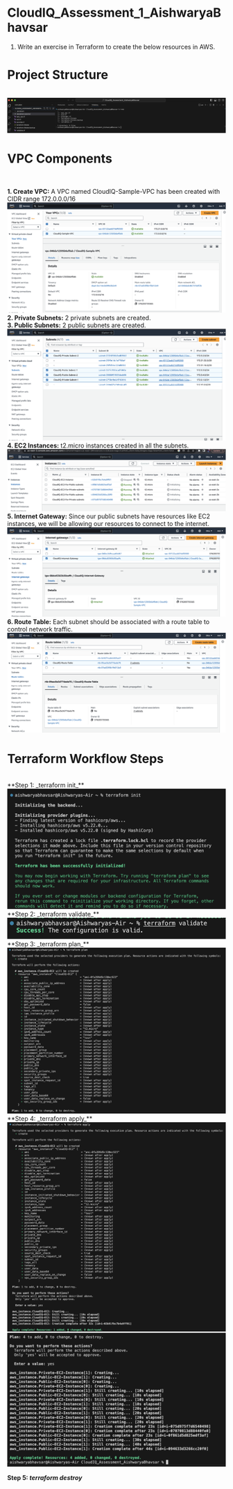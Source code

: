 # CloudIQ_Assessment_1_AishwaryaBhavsar
1. Write an exercise in Terraform to create the below resources in AWS.

<h1>Project Structure</h1><br>
<img src = "images/tree.png"><br>


<h1>VPC Components</h1><br>

**1. Create VPC:** A VPC named CloudIQ-Sample-VPC has been created with CIDR range 172.0.0.0/16<br>
<img src = "images/VPC Created.png"><br>
**2. Private Subnets:** 2 private subnets are created.<br>
**3. Public Subnets:** 2 public subnets are created.<br>
<img src = "images/4 subnets.png"><br>
**4. EC2 Instances:** t2.micro instances created in all the subnets.<br>
<img src = "images/spin EC2 .png"><br>
**5. Internet Gateway:** Since our public subnets have resources like EC2 instances, we will be allowing our resources to connect to the internet.<br>
<img src = "images/Internet Gateway.png"><br>
**6. Route Table:** Each subnet should be associated with a route table to control network traffic.<br>
<img src = "images/Route Table.png"><br>

<h1>Terraform Workflow Steps</h1><br>
**Step 1: _terraform init_**<br>
<img src = "images/terraform init.png">
**Step 2: _terraform validate_**<br>
<img src = "images/terraform validate.png">
**Step 3: _terraform plan_**<br>
<img src = "images/terraform plan.png">
**Step 4: _terraform apply_**<br>
<img src = "images/terraform apply.png"><br>
<img src = "images/plan and apply.png">

**Step 5: _terraform destroy_**<br>

